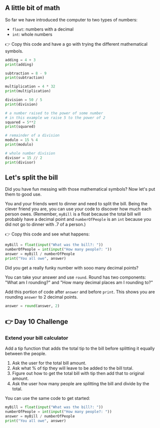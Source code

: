 ## A little bit of math

So far we have introduced the computer to two types of numbers:

- `float`: numbers with a decimal
- `int`: whole numbers

👉 Copy this code and have a go with trying the different mathematical symbols.

```python
adding = 4 + 3
print(adding)

subtraction = 8 - 9
print(subtraction)

multiplication = 4 * 32
print(multiplication)

division = 50 / 5
print(division)

# a number raised to the power of some number
# in this example we raise 5 to the power of 2
squared = 5**2
print(squared)

# remainder of a division
modulo = 15 % 4
print(modulo)

# whole number division
divisor = 15 // 2
print(divisor)
```


## Let's split the bill

Did you have fun messing with those mathematical symbols? Now let's put them to good use.

You and your friends went to dinner and need to split the bill. Being the clever friend you are, you can use your code to discover how much each person owes. (Remember, `myBill` is a float because the total bill will probably have a decimal point and `numberOfPeople` is an `int` because you did not go to dinner with .7 of a person.)

👉 Copy this code and see what happens:

```python
myBill = float(input("What was the bill?: "))
numberOfPeople = int(input("How many people?: "))
answer = myBill / numberOfPeople
print("You all owe", answer)
```

Did you get a really funky number with sooo many decimal points?

You can take your answer and use `round`. Round has two components: "What am I rounding?" and "How many decimal places am I rounding to?"

Add this portion of code after `answer` and before `print`. This shows you are rounding `answer` to 2 decimal points.

```python
answer = round(answer, 2)
```


## 👉 Day 10 Challenge

### Extend your bill calculator

Add a tip function that adds the total tip to the bill before splitting it equally between the people.

1. Ask the user for the total bill amount.
2. Ask what % of tip they will leave to be added to the bill total.
3. Figure out how to get the total bill with tip then add that to original amount.
4. Ask the user how many people are splitting the bill and divide by the total.

You can use the same code to get started:

```python
myBill = float(input("What was the bill?: "))
numberOfPeople = int(input("How many people?: "))
answer = myBill / numberOfPeople
print("You all owe", answer)
```
